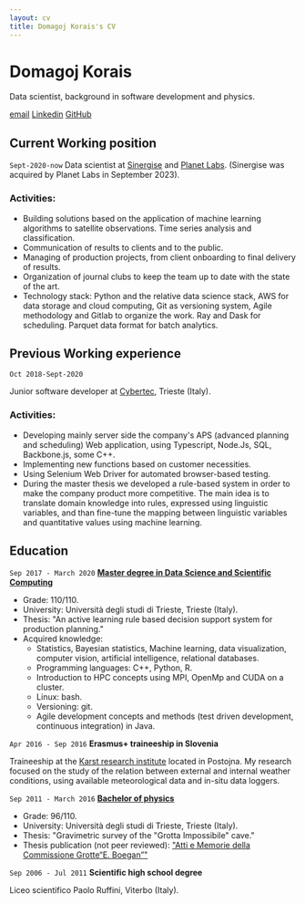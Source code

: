 ```yaml
---
layout: cv
title: Domagoj Korais's CV
---
```

# Domagoj Korais
Data scientist, background in software development and physics.

<div id="webaddress">
<a href="mailto:domagoj.korais@gmail.com">email</a>
<a href="https://www.linkedin.com/in/domagoj-korais/">Linkedin</a>
<a href="https://github.com/DomagojKorais">GitHub</a>
</div>


## Current Working position

`Sept-2020-now`
Data scientist at <a href="https://www.sinergise.com/">Sinergise</a> and <a href="https://www.planet.com//">Planet Labs</a>. (Sinergise was acquired by Planet Labs in September 2023).
### Activities:

- Building solutions based on the application of machine learning algorithms to satellite observations. Time series analysis and classification.
- Communication of results to clients and to the public.
- Managing of production projects, from client onboarding to final delivery of results.
- Organization of journal clubs to keep the team up to date with the state of the art.
- Technology stack: Python and the relative data science stack, AWS for data storage and cloud computing, Git as versioning system, Agile methodology and Gitlab to organize the work. Ray and Dask for scheduling. Parquet data format for batch analytics.


## Previous Working experience

`Oct 2018-Sept-2020`

Junior software developer at <a href="https://www.cybertec.it/en/">Cybertec</a>, Trieste (Italy).

### Activities:
- Developing mainly server side the company's APS (advanced planning and scheduling) Web application, using Typescript, Node.Js, SQL, Backbone.js, some C++.
- Implementing new functions based on customer necessities.
- Using Selenium Web Driver for automated browser-based testing.
- During the master thesis we developed a rule-based system in order to make the company product more competitive.
The main idea is to translate domain knowledge into rules, expressed using linguistic variables, and than fine-tune the mapping between linguistic variables and quantitative values using machine learning.



## Education

`Sep 2017 - March 2020`
<a href="https://dssc.units.it/">__Master degree in Data Science and Scientific Computing__</a>

- Grade: 110/110.
- University: Università degli studi di Trieste, Trieste (Italy).
- Thesis: "An active learning rule based decision support system for production planning."
- Acquired knowledge:
    - Statistics, Bayesian statistics, Machine learning, data visualization, computer vision, artificial intelligence, relational databases.
    - Programming languages: C++, Python, R.
    - Introduction to HPC concepts using MPI, OpenMp and CUDA on a cluster.
    - Linux: bash.
    - Versioning: git.
    - Agile development concepts and methods (test driven development, continuous integration) in Java.


`Apr 2016 - Sep 2016`
__Erasmus+ traineeship in Slovenia__

Traineeship at the <a href="https://izrk.zrc-sazu.si/en/predstavitev#v"> Karst research institute</a> located in
Postojna.
My research focused on the study of the relation between external and internal weather conditions, using available meteorological data and in-situ data loggers.

`Sep 2011 - March 2016`
<a href="https://df.units.it/">__Bachelor of physics__</a>  
- Grade: 96/110.
- University: Università degli studi di Trieste, Trieste (Italy).
- Thesis: "Gravimetric survey of the "Grotta Impossibile" cave."
- Thesis publication (not peer reviewed): <a href="http://www.lithoflex.org/bib/Atti%20e%20Memorie_15_KoBr.pdf">"Atti e Memorie della Commissione Grotte“E. Boegan”"</a>

`Sep 2006 - Jul 2011` 
__Scientific high school degree__

Liceo scientifico Paolo Ruffini, Viterbo (Italy).


<!-- ### Footer

Last updated: July 2024 -->


